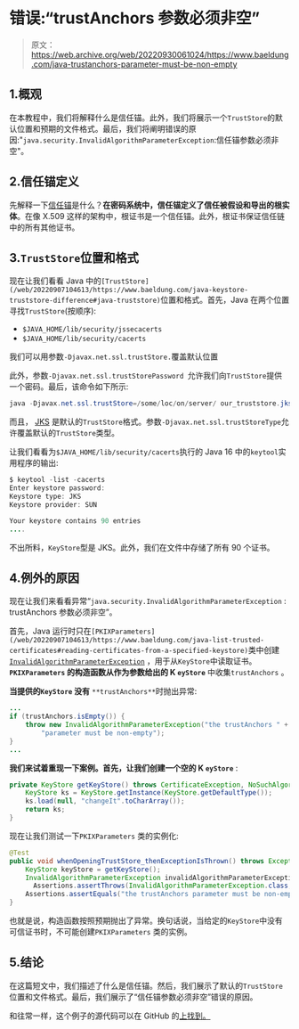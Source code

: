 # 错误:“trustAnchors 参数必须非空”

> 原文：<https://web.archive.org/web/20220930061024/https://www.baeldung.com/java-trustanchors-parameter-must-be-non-empty>

## 1.概观

在本教程中，我们将解释什么是信任锚。此外，我们将展示一个`TrustStore`的默认位置和预期的文件格式。最后，我们将阐明错误的原因:"`java.security.InvalidAlgorithmParameterException`:信任锚参数必须非空"。

## 2.信任锚定义

先解释一下[信任锚](https://web.archive.org/web/20220907104613/https://docs.oracle.com/en/java/javase/11/docs/api/java.base/java/security/cert/TrustAnchor.html)是什么？**在密码系统中，信任锚定义了信任被假设和导出的根实体**。在像 X.509 这样的架构中，根证书是一个信任锚。此外，根证书保证信任链中的所有其他证书。

## 3.`TrustStore`位置和格式

现在让我们看看 Java 中的`[TrustStore](/web/20220907104613/https://www.baeldung.com/java-keystore-truststore-difference#java-truststore)`位置和格式。首先，Java 在两个位置寻找`TrustStore`(按顺序):

*   `$JAVA_HOME/lib/security/jssecacerts`
*   `$JAVA_HOME/lib/security/cacerts`

我们可以用参数`-Djavax.net.ssl.trustStore.`覆盖默认位置

此外，参数`-Djavax.net.ssl.trustStorePassword `允许我们向`TrustStore`提供一个密码。最后，该命令如下所示:

```java
java -Djavax.net.ssl.trustStore=/some/loc/on/server/ our_truststore.jks -Djavax.net.ssl.trustStorePassword=our_password -jar application.jar
```

而且， [JKS](/web/20220907104613/https://www.baeldung.com/convert-pem-to-jks#file-formats) 是默认的`TrustStore`格式。参数`-Djavax.net.ssl.trustStoreType`允许覆盖默认的`TrustStore`类型。

让我们看看为`$JAVA_HOME/lib/security/cacerts`执行的 Java 16 中的`keytool`实用程序的输出:

```java
$ keytool -list -cacerts
Enter keystore password:
Keystore type: JKS
Keystore provider: SUN

Your keystore contains 90 entries
....
```

不出所料，`KeyStore`型是 JKS。此外，我们在文件中存储了所有 90 个证书。

## 4.例外的原因

现在让我们来看看异常“`java.security.InvalidAlgorithmParameterException` : trustAnchors 参数必须非空”。

首先，Java 运行时只在`[PKIXParameters](/web/20220907104613/https://www.baeldung.com/java-list-trusted-certificates#reading-certificates-from-a-specified-keystore)`类中创建 [`InvalidAlgorithmParameterException`](https://web.archive.org/web/20220907104613/https://cr.openjdk.java.net/~iris/se/11/latestSpec/api/java.base/java/security/InvalidAlgorithmParameterException.html) ，用于从`KeyStore`中读取证书。**`PKIXParameters` 的构造函数从作为参数给出的 K `eyStore`** 中收集`trustAnchors` 。

**当提供的`KeyStore` 没有** `**trustAnchors**`时抛出异常:

```java
...
if (trustAnchors.isEmpty()) {
    throw new InvalidAlgorithmParameterException("the trustAnchors " +
        "parameter must be non-empty");
}
...
```

**我们来试着重现一下案例。首先，让我们创建一个空的 K `eyStore`** :

```java
private KeyStore getKeyStore() throws CertificateException, NoSuchAlgorithmException, IOException, KeyStoreException {
    KeyStore ks = KeyStore.getInstance(KeyStore.getDefaultType());
    ks.load(null, "changeIt".toCharArray());
    return ks;
}
```

现在让我们测试一下`PKIXParameters` 类的实例化:

```java
@Test
public void whenOpeningTrustStore_thenExceptionIsThrown() throws Exception {
    KeyStore keyStore = getKeyStore();
    InvalidAlgorithmParameterException invalidAlgorithmParameterException =
      Assertions.assertThrows(InvalidAlgorithmParameterException.class, () -> new PKIXParameters(keyStore));
    Assertions.assertEquals("the trustAnchors parameter must be non-empty", invalidAlgorithmParameterException.getMessage());
}
```

也就是说，构造函数按照预期抛出了异常。换句话说，当给定的`KeyStore`中没有可信证书时，不可能创建`PKIXParameters` 类的实例。

## 5.结论

在这篇短文中，我们描述了什么是信任锚。然后，我们展示了默认的`TrustStore`位置和文件格式。最后，我们展示了“信任锚参数必须非空”错误的原因。

和往常一样，这个例子的源代码可以在 GitHub 的[上找到。](https://web.archive.org/web/20220907104613/https://github.com/eugenp/tutorials/tree/master/core-java-modules/core-java-security-3)